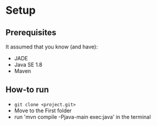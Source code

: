 # Setup
## Prerequisites
It assumed that you know (and have): 
- JADE
- Java SE 1.8
- Maven

## How-to run
- `git clone <project.git>`
- Move to the First folder
- run 'mvn compile -Pjava-main exec:java' in the terminal